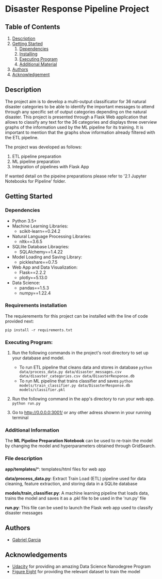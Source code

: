 # Disaster Response Pipeline Project

## Table of Contents
1. [Description](#description)
2. [Getting Started](#getting_started)
	1. [Dependencies](#dependencies)
	2. [Installing](#installation)
	3. [Executing Program](#execution)
	4. [Additional Material](#material)
3. [Authors](#authors)
4. [Acknowledgement](#acknowledgement)

<a name="descripton"></a>
## Description

The project aim is to develop a multi-output classificator for 36 natural disaster categories to be able to identify the important messages to attend through any specific set of output categories depending on the natural disaster. This project is presented through a Flask Web application that allows to classify any text for the 36 categories and displays three overview graphs of the information used by the ML pipeline for its training. It is important to mention that the graphs show information already filtered with the ETL pipeline.

The project was developed as follows:

1. ETL pipeline preparation
2. ML pipeline preparation
3. Integration of pipelines with Flask App

If wanted detail on the pipeine preparations please refer to '2.1 Jupyter Notebooks for Pïpeline' folder. 

<a name="getting_started"></a>
## Getting Started

<a name="dependencies"></a>
### Dependencies
* Python 3.5+
* Machine Learning Libraries:
    * scikit-learn==0.24.2
* Natural Language Processing Libraries:
    * nltk==3.6.5
* SQLlite Database Libraqries: 
    * SQLAlchemy==1.4.22
* Model Loading and Saving Library: 
    * pickleshare==0.7.5
* Web App and Data Visualization: 
    * Flask==2.2.2
    * plotly==5.13.0
* Data Science:
    * pandas==1.5.3
    * numpy==1.22.4

<a name="installation"></a>
### Requirements installation

The requierements for this project can be installed with the line of code provided next:

```
pip install -r requirements.txt
```

<a name="execution"></a>
### Executing Program:

1. Run the following commands in the project's root directory to set up your database and model.

    - To run ETL pipeline that cleans data and stores in database
        `python data/process_data.py data/disaster_messages.csv data/disaster_categories.csv data/DisasterResponse.db`
    - To run ML pipeline that trains classifier and saves
        `python models/train_classifier.py data/DisasterResponse.db models/classifier.pkl`

2. Run the following command in the app's directory to run your web app.
    `python run.py`

3. Go to http://0.0.0.0:3001/ or any other adress shownn in your running terminal

<a name="material"></a>
### Additional Information

The **ML Pipeline Preparation Notebook** can be used to re-train the model by changing the model and hyperparameters obtained through GridSearch.

<a name="importantfiles"></a>
### File description 
**app/templates/***: templates/html files for web app

**data/process_data.py**: Extract Train Load (ETL) pipeline used for data cleaning, feature extraction, and storing data in a SQLite database

**models/train_classifier.py**: A machine learning pipeline that loads data, trains the model and saves it as a .pkl file to be used in the 'run.py' file

**run.py**: This file can be used to launch the Flask web app used to classify disaster messages

<a name="authors"></a>
## Authors

* [Gabriel Garcia](https://github.com/GaboG4226)

<a name="acknowledgement"></a>
## Acknowledgements

* [Udacity](https://www.udacity.com/) for providing an amazing Data Science Nanodegree Program
* [Figure Eight](https://www.figure-eight.com/) for providing the relevant dataset to train the model


